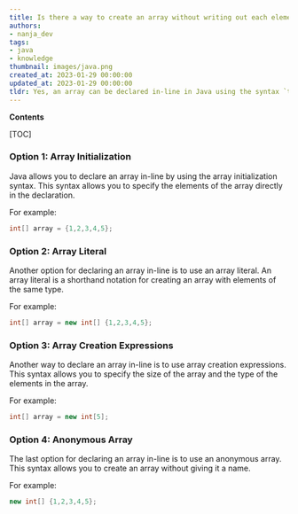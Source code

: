 ```yaml
---
title: Is there a way to create an array without writing out each element?
authors:
- nanja_dev
tags:
- java
- knowledge
thumbnail: images/java.png
created_at: 2023-01-29 00:00:00
updated_at: 2023-01-29 00:00:00
tldr: Yes, an array can be declared in-line in Java using the syntax `type[] arrayName = {value1, value2, ...};`.
---
```


**Contents**

[TOC]

### Option 1: Array Initialization

Java allows you to declare an array in-line by using the array initialization syntax. This syntax allows you to specify the elements of the array directly in the declaration.

For example:

```java
int[] array = {1,2,3,4,5};
```

### Option 2: Array Literal

Another option for declaring an array in-line is to use an array literal. An array literal is a shorthand notation for creating an array with elements of the same type.

For example:

```java
int[] array = new int[] {1,2,3,4,5};
```

### Option 3: Array Creation Expressions

Another way to declare an array in-line is to use array creation expressions. This syntax allows you to specify the size of the array and the type of the elements in the array.

For example:

```java
int[] array = new int[5];
```

### Option 4: Anonymous Array

The last option for declaring an array in-line is to use an anonymous array. This syntax allows you to create an array without giving it a name.

For example:

```java
new int[] {1,2,3,4,5};
```
